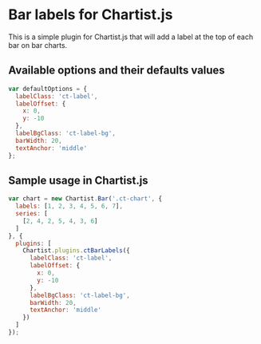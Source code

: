 # Bar labels for Chartist.js 
This is a simple plugin for Chartist.js that will add a label at the top of each bar on bar charts.

## Available options and their defaults values
```javascript
var defaultOptions = {
  labelClass: 'ct-label',
  labelOffset: {
    x: 0,
    y: -10
  },
  labelBgClass: 'ct-label-bg',
  barWidth: 20,
  textAnchor: 'middle'
};
```

## Sample usage in Chartist.js

```javascript
var chart = new Chartist.Bar('.ct-chart', {
  labels: [1, 2, 3, 4, 5, 6, 7],
  series: [
    [2, 4, 2, 5, 4, 3, 6]
  ]
}, {
  plugins: [
    Chartist.plugins.ctBarLabels({
      labelClass: 'ct-label',
      labelOffset: {
        x: 0,
        y: -10
      },
      labelBgClass: 'ct-label-bg',
      barWidth: 20,
      textAnchor: 'middle'
    })
  ]
});
```
